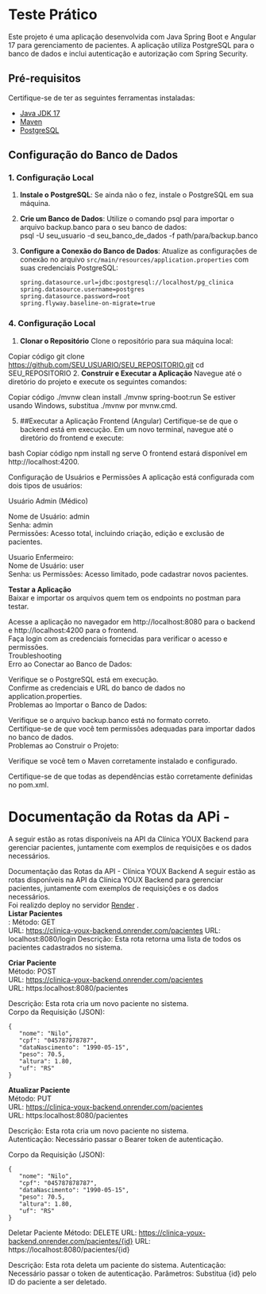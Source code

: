# Teste Prático

Este projeto é uma aplicação desenvolvida com Java Spring Boot e Angular 17 para gerenciamento de pacientes. A aplicação utiliza PostgreSQL para o banco de dados e inclui autenticação e autorização com Spring Security.

## Pré-requisitos

Certifique-se de ter as seguintes ferramentas instaladas:

- [Java JDK 17](https://www.oracle.com/java/technologies/javase-jdk17-downloads.html)
- [Maven](https://maven.apache.org/download.cgi)
- [PostgreSQL](https://www.postgresql.org/download/)

## Configuração do Banco de Dados

### 1. Configuração Local

1. **Instale o PostgreSQL**: Se ainda não o fez, instale o PostgreSQL em sua máquina.
   
2. **Crie um Banco de Dados**: Utilize o comando psql para importar o arquivo backup.banco para o seu banco de dados:<br>
psql -U seu_usuario -d seu_banco_de_dados -f path/para/backup.banco


3. **Configure a Conexão do Banco de Dados**: Atualize as configurações de conexão no arquivo `src/main/resources/application.properties` com suas credenciais PostgreSQL:

   ```properties
   spring.datasource.url=jdbc:postgresql://localhost/pg_clinica
   spring.datasource.username=postgres
   spring.datasource.password=root
   spring.flyway.baseline-on-migrate=true

### 4. Configuração Local
1. **Clonar o Repositório**
Clone o repositório para sua máquina local:


Copiar código
git clone https://github.com/SEU_USUARIO/SEU_REPOSITORIO.git
cd SEU_REPOSITORIO
2. **Construir e Executar a Aplicação**
Navegue até o diretório do projeto e execute os seguintes comandos:


Copiar código
./mvnw clean install
./mvnw spring-boot:run
Se estiver usando Windows, substitua ./mvnw por mvnw.cmd.

5. ##Executar a Aplicação Frontend (Angular)
Certifique-se de que o backend está em execução. Em um novo terminal, navegue até o diretório do frontend e execute:

bash
Copiar código
npm install
ng serve
O frontend estará disponível em http://localhost:4200.

Configuração de Usuários e Permissões
A aplicação está configurada com dois tipos de usuários:

Usuário Admin (Médico)<br>

Nome de Usuário: admin<br>
Senha: admin<br>
Permissões: Acesso total, incluindo criação, edição e exclusão de pacientes.<br>

Usuario Enfermeiro:<br>
Nome de Usuário: user<br>
Senha: us
Permissões: Acesso limitado, pode cadastrar novos pacientes.<br>

**Testar a Aplicação**<br>
Baixar e importar os arquivos quem tem os endpoints no postman para testar.<br>

Acesse a aplicação no navegador em http://localhost:8080 para o backend e http://localhost:4200 para o frontend.<br>
Faça login com as credenciais fornecidas para verificar o acesso e permissões.<br>
Troubleshooting<br>
Erro ao Conectar ao Banco de Dados:<br>

Verifique se o PostgreSQL está em execução.<br>
Confirme as credenciais e URL do banco de dados no application.properties.<br>
Problemas ao Importar o Banco de Dados:<br>

Verifique se o arquivo backup.banco está no formato correto.<br>
Certifique-se de que você tem permissões adequadas para importar dados no banco de dados.<br>
Problemas ao Construir o Projeto:<br>

Verifique se você tem o Maven corretamente instalado e configurado.

Certifique-se de que todas as dependências estão corretamente definidas no pom.xml.

# Documentação da Rotas da APi - 

A seguir estão as rotas disponíveis na API da Clínica YOUX Backend para gerenciar pacientes, juntamente com exemplos de requisições e os dados necessários.




Documentação das Rotas da API - Clínica YOUX Backend
A seguir estão as rotas disponíveis na API da Clínica YOUX Backend para gerenciar pacientes, juntamente com exemplos de requisições e os dados necessários.<br>
Foi realizdo deploy no servidor [Render](https://render.com/)
.
<br>
**Listar Pacientes**<br>:
Método: GET<br>
URL: https://clinica-youx-backend.onrender.com/pacientes
URL: localhost:8080/login
Descrição: Esta rota retorna uma lista de todos os pacientes cadastrados no sistema.<br>

**Criar Paciente** <br>
Método: POST <br>
URL: https://clinica-youx-backend.onrender.com/pacientes<br>
URL: https:localhost:8080/pacientes<br>

Descrição: Esta rota cria um novo paciente no sistema.<br>
Corpo da Requisição (JSON):<br>
 ```
{
    "nome": "Nilo",
    "cpf": "045787878787",
    "dataNascimento": "1990-05-15",
    "peso": 70.5,
    "altura": 1.80,
    "uf": "RS"
}

 ```

**Atualizar Paciente** <br>
Método: PUT <br>
URL: https://clinica-youx-backend.onrender.com/pacientes<br>
URL: https:localhost:8080/pacientes<br>

Descrição: Esta rota cria um novo paciente no sistema.<br>
Autenticação: Necessário passar o Bearer token de autenticação.

Corpo da Requisição (JSON):<br>
 ```
{
    "nome": "Nilo",
    "cpf": "045787878787",
    "dataNascimento": "1990-05-15",
    "peso": 70.5,
    "altura": 1.80,
    "uf": "RS"
}

 ```
Deletar Paciente
Método: DELETE
URL: https://clinica-youx-backend.onrender.com/pacientes/{id}
URL: https://localhost:8080/pacientes/{id}

Descrição: Esta rota deleta um paciente do sistema.
Autenticação: Necessário passar o token de autenticação.
Parâmetros: Substitua {id} pelo ID do paciente a ser deletado.  




